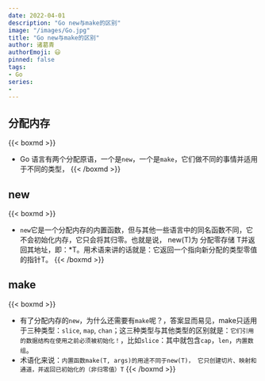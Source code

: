 ```yaml
---
date: 2022-04-01
description: "Go new与make的区别"
image: "/images/Go.jpg"
title: "Go new与make的区别"
author: 诸葛青
authorEmoji: 😃
pinned: false
tags:
- Go
series:
- 
---
```


## 分配内存
{{< boxmd >}}
* Go 语言有两个分配原语，一个是`new`，一个是`make`，它们做不同的事情并适用于不同的类型，
{{< /boxmd >}}

## new
{{< boxmd >}}
* `new`它是一个分配内存的内置函数，但与其他一些语言中的同名函数不同，它不会初始化内存，它只会将其归零。也就是说， new(T)为 分配零存储 T并返回其地址，即：*T。用术语来讲的话就是：它返回一个指向新分配的类型零值的指针T。
{{< /boxmd >}}

## make 
{{< boxmd >}}
* 有了分配内存的`new`，为什么还需要有`make`呢？，答案显而易见，make只适用于三种类型：`slice`, `map`, `chan`；这三种类型与其他类型的区别就是：`它们引用的数据结构在使用之前必须被初始化！`，比如`slice`：其中就包含`cap`，`len`，`内置数组`。
* 术语化来说：`内置函数make(T, args)的用途不同于new(T)， 它只创建切片、映射和通道，并返回已初始化的（非归零值）T`
{{< /boxmd >}}